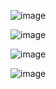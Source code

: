 ![image](https://github.com/meeribeiro/Portfolio-Melissa-Ribeiro/assets/88556924/2033df7e-0d70-4ae7-a5c8-9aabac885a7b)

![image](https://github.com/meeribeiro/Portfolio-Melissa-Ribeiro/assets/88556924/5421b387-9208-425c-ac4c-e9775af9b0aa)

![image](https://github.com/meeribeiro/Portfolio-Melissa-Ribeiro/assets/88556924/d23ca8a8-ee2f-4085-8674-36d09db04f0e)

![image](https://github.com/meeribeiro/Portfolio-Melissa-Ribeiro/assets/88556924/e12c6228-1cf3-4aee-9022-e801955937dc)



